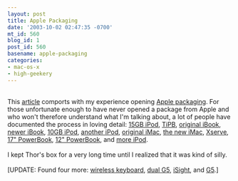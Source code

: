 ```yaml
---
layout: post
title: Apple Packaging
date: '2003-10-02 02:47:35 -0700'
mt_id: 560
blog_id: 1
post_id: 560
basename: apple-packaging
categories:
- mac-os-x
- high-geekery
---
```

<br />This <a href="http://sfgate.com/cgi-bin/article.cgi?f=/g/a/2003/10/01/notes100103.DTL">article</a> comports with my experience opening <a href="http://www.idonline.com/adr02/ipod_byrne_summer.asp">Apple packaging</a>. For those unfortunate enough to have never opened a package from Apple and who won't therefore understand what I'm talking about, a lot of people have documented the process in loving detail: <a href="http://weblog.dion.nu/gallery/ipod/">15GB iPod</a>, <a href="http://community.webshots.com/album/37081831zDJKxX">TiPB</a>, <a href="http://www.wap.org/journal/ibook/ibookopenbox.jpg">original iBook</a>, <a href="http://www.yumimac.com/room/US/iBook2001/Box/iBook2001.htm">newer iBook</a>, <a href="http://www.whiningdog.net/Reviews/Apple/20021006-iPod10GB/">10GB iPod</a>, <a href="http://www.ipodlounge.com/assets/images/reviews_apple/ipod15gb/setb/">another iPod</a>, <a href="http://www.wap.org/journal/imac/default.html">original iMac</a>, <a href="http://www.insomedia.com/imac/">the new iMac</a>, <a href="http://homepage.mac.com/xibalba/xserve/">Xserve</a>, <a href="http://www.maccenter.com/news/2003/03pbg4_17/Photos/Photos.html">17" PowerBook</a>, <a href="http://homepage.mac.com/johnbyrne/PhotoAlbum18.html">12" PowerBook</a>, and <a href="http://www.wookieweb.com/ipod/index.html">more iPod</a>.<br /><br />I kept Thor's box for a very long time until I realized that it was kind of silly.<br /><br />[UPDATE: Found four more: <a href="http://homepage.mac.com/thett/PhotoAlbum7.html">wireless keyboard</a>, <a href="http://geniesongs.com/genie/endorsements/apple/g5opening/index.htm">dual G5</a>, <a href="http://homepage.mac.com/tom_bridge/PhotoAlbum37.html">iSight</a>, and <a href="http://pixelheadmedia.com/G5/Desktop.html">G5</a>.]<br /><br /><br />
